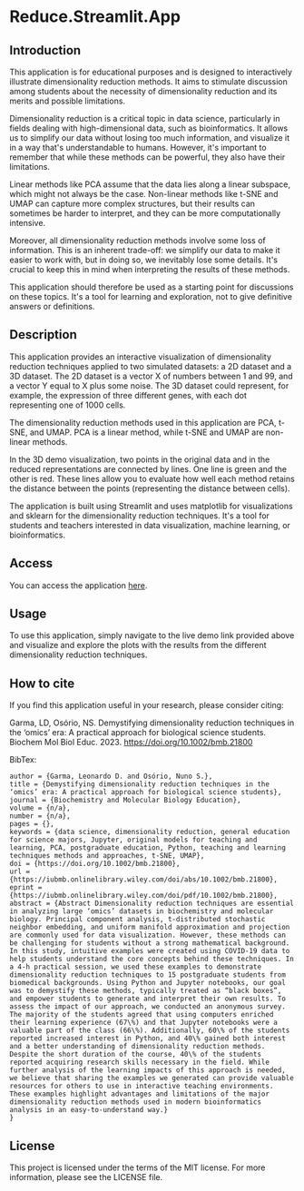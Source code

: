 # Reduce.Streamlit.App

## Introduction
This application is for educational purposes and is designed to interactively illustrate dimensionality reduction methods. It aims to stimulate discussion among students about the necessity of dimensionality reduction and its merits and possible limitations.

Dimensionality reduction is a critical topic in data science, particularly in fields dealing with high-dimensional data, such as bioinformatics. It allows us to simplify our data without losing too much information, and visualize it in a way that's understandable to humans. However, it's important to remember that while these methods can be powerful, they also have their limitations.

Linear methods like PCA assume that the data lies along a linear subspace, which might not always be the case. Non-linear methods like t-SNE and UMAP can capture more complex structures, but their results can sometimes be harder to interpret, and they can be more computationally intensive.

Moreover, all dimensionality reduction methods involve some loss of information. This is an inherent trade-off: we simplify our data to make it easier to work with, but in doing so, we inevitably lose some details. It's crucial to keep this in mind when interpreting the results of these methods.

This application should therefore be used as a starting point for discussions on these topics. It's a tool for learning and exploration, not to give definitive answers or definitions.

## Description
This application provides an interactive visualization of dimensionality reduction techniques applied to two simulated datasets: a 2D dataset and a 3D dataset. The 2D dataset is a vector X of numbers between 1 and 99, and a vector Y equal to X plus some noise. The 3D dataset could represent, for example, the expression of three different genes, with each dot representing one of 1000 cells. 

The dimensionality reduction methods used in this application are PCA, t-SNE, and UMAP. PCA is a linear method, while t-SNE and UMAP are non-linear methods. 

In the 3D demo visualization, two points in the original data and in the reduced representations are connected by lines. One line is green and the other is red. These lines allow you to evaluate how well each method retains the distance between the points (representing the distance between cells). 

The application is built using Streamlit and uses matplotlib for visualizations and sklearn for the dimensionality reduction techniques. It's a tool for students and teachers interested in data visualization, machine learning, or bioinformatics.

## Access
You can access the application [here](https://reduce.streamlit.app/).

## Usage
To use this application, simply navigate to the live demo link provided above and visualize and explore the plots with the results from the different dimensionality reduction techniques.

## How to cite
If you find this application useful in your research, please consider citing:

Garma, LD, Osório, NS. Demystifying dimensionality reduction techniques in the ‘omics’ era: A practical approach for biological science students. Biochem Mol Biol Educ. 2023. https://doi.org/10.1002/bmb.21800

BibTex:
```@article{https://doi.org/10.1002/bmb.21800,
author = {Garma, Leonardo D. and Osório, Nuno S.},
title = {Demystifying dimensionality reduction techniques in the ‘omics’ era: A practical approach for biological science students},
journal = {Biochemistry and Molecular Biology Education},
volume = {n/a},
number = {n/a},
pages = {},
keywords = {data science, dimensionality reduction, general education for science majors, Jupyter, original models for teaching and learning, PCA, postgraduate education, Python, teaching and learning techniques methods and approaches, t-SNE, UMAP},
doi = {https://doi.org/10.1002/bmb.21800},
url = {https://iubmb.onlinelibrary.wiley.com/doi/abs/10.1002/bmb.21800},
eprint = {https://iubmb.onlinelibrary.wiley.com/doi/pdf/10.1002/bmb.21800},
abstract = {Abstract Dimensionality reduction techniques are essential in analyzing large ‘omics’ datasets in biochemistry and molecular biology. Principal component analysis, t-distributed stochastic neighbor embedding, and uniform manifold approximation and projection are commonly used for data visualization. However, these methods can be challenging for students without a strong mathematical background. In this study, intuitive examples were created using COVID-19 data to help students understand the core concepts behind these techniques. In a 4-h practical session, we used these examples to demonstrate dimensionality reduction techniques to 15 postgraduate students from biomedical backgrounds. Using Python and Jupyter notebooks, our goal was to demystify these methods, typically treated as “black boxes”, and empower students to generate and interpret their own results. To assess the impact of our approach, we conducted an anonymous survey. The majority of the students agreed that using computers enriched their learning experience (67\%) and that Jupyter notebooks were a valuable part of the class (66\%). Additionally, 60\% of the students reported increased interest in Python, and 40\% gained both interest and a better understanding of dimensionality reduction methods. Despite the short duration of the course, 40\% of the students reported acquiring research skills necessary in the field. While further analysis of the learning impacts of this approach is needed, we believe that sharing the examples we generated can provide valuable resources for others to use in interactive teaching environments. These examples highlight advantages and limitations of the major dimensionality reduction methods used in modern bioinformatics analysis in an easy-to-understand way.}
}
```

## License
This project is licensed under the terms of the MIT license. For more information, please see the LICENSE file.
